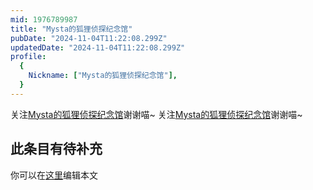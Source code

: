 ```yaml
---
mid: 1976789987
title: "Mysta的狐狸侦探纪念馆"
pubDate: "2024-11-04T11:22:08.299Z"
updatedDate: "2024-11-04T11:22:08.299Z"
profile:
  {
    Nickname: ["Mysta的狐狸侦探纪念馆"],
  }
---
```


关注[Mysta的狐狸侦探纪念馆](https://space.bilibili.com/1976789987)谢谢喵~ 关注[Mysta的狐狸侦探纪念馆](https://space.bilibili.com/1976789987)谢谢喵~

## 此条目有待补充
你可以在[这里](https://github.com/Yuhanawa/VTuber.ICU/edit/master/src/content/v/Mysta的狐狸侦探纪念馆/index.md)编辑本文
